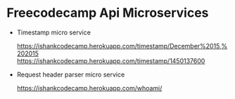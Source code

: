 # Freecodecamp Api Microservices

* Timestamp micro service

   https://ishankcodecamp.herokuapp.com/timestamp/December%2015,%202015  
   https://ishankcodecamp.herokuapp.com/timestamp/1450137600

* Request header parser micro service

   https://ishankcodecamp.herokuapp.com/whoami/

